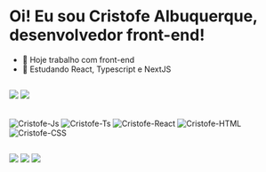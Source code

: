 # Oi! Eu sou Cristofe Albuquerque, desenvolvedor front-end!

- 🔭 Hoje trabalho com front-end
- 🌱 Estudando React, Typescript e NextJS

##
![](https://github-readme-stats.vercel.app/api?username=Cr1stofe&show_icons=true&theme=github_dark&hide_border=false&hide_rank=true&hide=stars,issues&include_all_commits=false&count_private=false)
![](https://github-readme-stats.vercel.app/api/top-langs/?username=Cr1stofe&theme=github_dark&hide_border=false&include_all_commits=false&count_private=false&layout=compact)

<div style="display: inline_block"><br>
    <img align="center" alt="Cristofe-Js" src="https://img.shields.io/badge/JavaScript-323330?style=for-the-badge&logo=javascript&logoColor=F7DF1E">
    <img align="center" alt="Cristofe-Ts" src="https://img.shields.io/badge/TypeScript-007ACC?style=for-the-badge&logo=typescript&logoColor=white">
    <img align="center" alt="Cristofe-React" src="https://img.shields.io/badge/React-20232A?style=for-the-badge&logo=react&logoColor=61DAFB">
    <img align="center" alt="Cristofe-HTML"src="https://img.shields.io/badge/HTML5-E34F26?style=for-the-badge&logo=html5&logoColor=white">
    <img align="center" alt="Cristofe-CSS" src="https://img.shields.io/badge/CSS3-1572B6?style=for-the-badge&logo=css3&logoColor=white">
</div>

##
<div> 
  <a href="https://www.instagram.com/cristofe_albuquerque" target="_blank"><img src="https://img.shields.io/badge/-Instagram-%23E4405F?style=for-the-badge&logo=instagram&logoColor=white" target="_blank"></a>
  <a href = "mailto:cristofe.contact@gmail.com"><img src="https://img.shields.io/badge/-Gmail-%23333?style=for-the-badge&logo=gmail&logoColor=white" target="_blank"></a>
  <a href="https://www.linkedin.com/in/cristofe-albuquerque" target="_blank"><img src="https://img.shields.io/badge/-LinkedIn-%230077B5?style=for-the-badge&logo=linkedin&logoColor=white" target="_blank"></a> 
  
</div>
